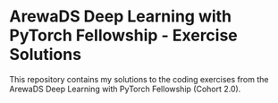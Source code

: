 # **ArewaDS Deep Learning with PyTorch Fellowship - Exercise Solutions**

This repository contains my solutions to the coding exercises from the ArewaDS Deep Learning with PyTorch Fellowship (Cohort 2.0).
